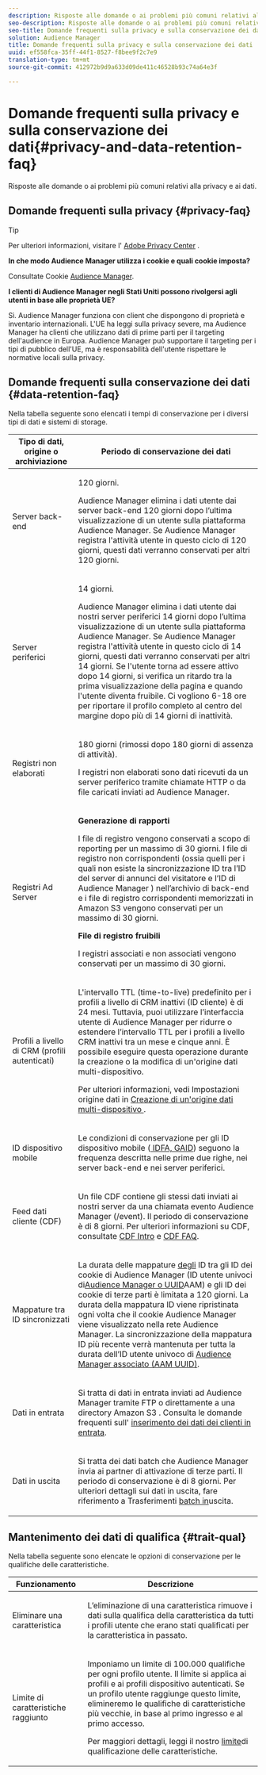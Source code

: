 ```yaml
---
description: Risposte alle domande o ai problemi più comuni relativi alla privacy e ai dati.
seo-description: Risposte alle domande o ai problemi più comuni relativi alla privacy e ai dati.
seo-title: Domande frequenti sulla privacy e sulla conservazione dei dati
solution: Audience Manager
title: Domande frequenti sulla privacy e sulla conservazione dei dati
uuid: ef558fca-35ff-44f1-8527-f8bee9f2c7e9
translation-type: tm+mt
source-git-commit: 412972b9d9a633d09de411c46528b93c74a64e3f

---
```



# Domande frequenti sulla privacy e sulla conservazione dei dati{#privacy-and-data-retention-faq}

Risposte alle domande o ai problemi più comuni relativi alla privacy e ai dati.

<!-- faq_privacy.xml -->

## Domande frequenti sulla privacy {#privacy-faq}

>[!TIP]
>
>Per ulteriori informazioni, visitare l&#39; [Adobe Privacy Center](https://www.adobe.com/privacy.html) .

**In che modo Audience Manager utilizza i cookie e quali cookie imposta?**

Consultate Cookie [Audience Manager](https://docs.adobe.com/content/help/en/core-services/interface/ec-cookies/cookies-am.html).

**I clienti di Audience Manager negli Stati Uniti possono rivolgersi agli utenti in base alle proprietà UE?**

Sì. Audience Manager funziona con client che dispongono di proprietà e inventario internazionali. L&#39;UE ha leggi sulla privacy severe, ma Audience Manager ha clienti che utilizzano dati di prime parti per il targeting dell&#39;audience in Europa. Audience Manager può supportare il targeting per i tipi di pubblico dell&#39;UE, ma è responsabilità dell&#39;utente rispettare le normative locali sulla privacy.

<!-- 

<p> <b>Why does the IP address need to be removed from log files?</b> </p> 
<p>While still an open question in the US, regulators in Europe consider IP addresses as personally identifiable information (PII). As a result, companies that collect IP addresses in the EU are subject to strict data processing requirements. To support expansion into the EU, and help reduce compliance requirements for our customers, we remove IP addresses from log files. Also, this change addresses where we believe industry self-regulation and legally required regulations are moving within the United States. Removing IP addresses is a proactive change that will help Audience Manager (and our partners) comply with existing and future PII-related legislation. </p>

 -->

## Domande frequenti sulla conservazione dei dati {#data-retention-faq}

Nella tabella seguente sono elencati i tempi di conservazione per i diversi tipi di dati e sistemi di storage.

<table id="table_21C0B13A57A44DE0999FB33F363C88F6"> 
 <thead> 
  <tr> 
   <th colname="col1" class="entry"> Tipo di dati, origine o archiviazione </th> 
   <th colname="col2" class="entry"> Periodo di conservazione dei dati </th> 
  </tr> 
 </thead>
 <tbody> 
  <tr> 
   <td colname="col1"> <p>Server back-end </p> </td> 
   <td colname="col2"> <p>120 giorni. </p> <p> Audience Manager elimina i dati utente dai server back-end 120 giorni dopo l’ultima visualizzazione di un utente sulla piattaforma Audience Manager. Se <span class="keyword"> Audience Manager</span> registra l'attività utente in questo ciclo di 120 giorni, questi dati verranno conservati per altri 120 giorni. </p> </td> 
  </tr> 
  <tr> 
   <td colname="col1"> <p>Server periferici </p> </td> 
   <td colname="col2"> <p> 14 giorni. </p> <p>Audience Manager elimina i dati utente dai nostri server periferici 14 giorni dopo l’ultima visualizzazione di un utente sulla piattaforma Audience Manager. Se <span class="keyword"> Audience Manager</span> registra l'attività utente in questo ciclo di 14 giorni, questi dati verranno conservati per altri 14 giorni. Se l'utente torna ad essere attivo dopo 14 giorni, si verifica un ritardo tra la prima visualizzazione della pagina e quando l'utente diventa fruibile. Ci vogliono 6-18 ore per riportare il profilo completo al centro del margine dopo più di 14 giorni di inattività. </p> </td> 
  </tr> 
  <tr> 
   <td colname="col1"> <p>Registri non elaborati </p> </td> 
   <td colname="col2"> <p>180 giorni (rimossi dopo 180 giorni di assenza di attività). </p> <p>I registri non elaborati sono dati ricevuti da un server periferico tramite chiamate HTTP o da file caricati inviati ad <span class="keyword"> Audience Manager</span>. </p> </td> 
  </tr> 
  <tr> 
   <td colname="col1"> <p>Registri Ad Server </p> </td> 
   <td colname="col2"> <p><b>Generazione di rapporti</b> </p> <p>I file di registro vengono conservati a scopo di reporting per un massimo di 30 giorni. I file di registro non corrispondenti (ossia quelli per i quali non esiste la sincronizzazione ID tra l’ID del server di annunci del visitatore e l’ID di <span class="keyword"> Audience Manager</span> ) nell’archivio di back-end e i file di registro corrispondenti memorizzati in <span class="keyword"> Amazon S3</span> vengono conservati per un massimo di 30 giorni. </p> <p><b>File di registro fruibili</b> </p> <p>I registri associati e non associati vengono conservati per un massimo di 30 giorni. </p> </td> 
  </tr> 
  <tr> 
   <td colname="col1"> <p>Profili a livello di CRM (profili autenticati) </p> </td> 
   <td colname="col2"> <p>L'intervallo TTL (time-to-live) predefinito per i profili a livello di CRM inattivi (ID cliente) è di 24 mesi. Tuttavia, puoi utilizzare l’interfaccia utente di Audience Manager per ridurre o estendere l’intervallo TTL per i profili a livello CRM inattivi tra un mese e cinque anni. È possibile eseguire questa operazione durante la creazione o la modifica di un'origine dati multi-dispositivo.</p> <p>Per ulteriori informazioni, vedi Impostazioni origine dati in <a href="../features/profile-merge-rules/merge-rules-start.md#settings"> Creazione di un'origine dati multi-dispositivo </a>.</p> </td> 
  </tr> 
  <tr> 
   <td colname="col1"> <p>ID dispositivo mobile </p> </td> 
   <td colname="col2"> <p>Le condizioni di conservazione per gli ID dispositivo mobile (<a href="../reference/ids-in-aam.md"> IDFA, GAID</a>) seguono la frequenza descritta nelle prime due righe, nei server back-end e nei server periferici. </p> </td> 
  </tr> 
  <tr> 
   <td colname="col1"> <p>Feed dati cliente (CDF) </p> </td> 
   <td colname="col2"> <p>Un file CDF contiene gli stessi dati inviati ai nostri server da una chiamata evento <span class="keyword"> Audience Manager</span> (/event). Il periodo di conservazione è di 8 giorni. Per ulteriori informazioni su CDF, consultate <a href="../features/cdf-files.md"> CDF Intro</a> e <a href="../faq/faq-cdf.md"> CDF FAQ</a>. </p> </td> 
  </tr> 
  <tr> 
   <td colname="col1"> <p>Mappature tra ID sincronizzati </p> </td> 
   <td colname="col2"> <p>La durata delle mappature <a href="../features/administration/usage-limits.md#id-mapping-limits"> degli</a> ID tra gli ID dei cookie di Audience Manager (ID utente univoci di<a href="../reference/ids-in-aam.md">Audience Manager o UUID</a>AAM) e gli ID dei cookie di terze parti è limitata a 120 giorni. La durata della mappatura ID viene ripristinata ogni volta che il cookie Audience Manager viene visualizzato nella rete Audience Manager. La sincronizzazione della mappatura ID più recente verrà mantenuta per tutta la durata dell’ID utente univoco di <a href="../reference/ids-in-aam.md">Audience Manager associato (AAM UUID)</a>.</p></td> 
  </tr> 
  <tr> 
   <td colname="col1"> <p>Dati in entrata </p> </td> 
   <td colname="col2"> <p>Si tratta di dati in entrata inviati ad <span class="keyword"> Audience Manager</span> tramite FTP o direttamente a una directory <span class="keyword"> Amazon S3</span> . Consulta le domande frequenti sull' <a href="../faq/faq-inbound-data-ingestion.md"> inserimento dei dati dei clienti in entrata</a>. </p> </td> 
  </tr> 
  <tr> 
   <td colname="col1"> <p>Dati in uscita </p> </td> 
   <td colname="col2"> <p>Si tratta dei dati batch che <span class="keyword"> Audience Manager</span> invia ai partner di attivazione di terze parti. Il periodo di conservazione è di 8 giorni. Per ulteriori dettagli sui dati in uscita, fare riferimento a Trasferimenti <a href="../integration/receiving-audience-data/batch-outbound-transfers/outbound-file-name-contents.md"> batch in</a>uscita. </p> </td> 
  </tr> 
 </tbody> 
</table>

## Mantenimento dei dati di qualifica {#trait-qual}

Nella tabella seguente sono elencate le opzioni di conservazione per le qualifiche delle caratteristiche.

<table id="table_7FB42BEF138540AAB6869995C1AB8D3F"> 
 <thead> 
  <tr> 
   <th colname="col1" class="entry"> Funzionamento </th> 
   <th colname="col2" class="entry"> Descrizione </th> 
  </tr>
 </thead>
 <tbody> 
  <tr> 
   <td colname="col1"> <p>Eliminare una caratteristica </p> </td> 
   <td colname="col2"> <p>L’eliminazione di una caratteristica rimuove i dati sulla qualifica della caratteristica da tutti i profili utente che erano stati qualificati per la caratteristica in passato. </p> </td> 
  </tr> 
  <tr> 
   <td colname="col1"> <p>Limite di caratteristiche raggiunto </p> </td> 
   <td colname="col2"> <p>Imponiamo un limite di 100.000 qualifiche per ogni profilo utente. Il limite si applica ai profili e ai profili dispositivo autenticati. Se un profilo utente raggiunge questo limite, elimineremo le qualifiche di caratteristiche più vecchie, in base al primo ingresso e al primo accesso. </p> <p>Per maggiori dettagli, leggi il nostro <a href="../features/traits/trait-and-segment-qualification-reference.md#trait-qualification-limit"> limite</a>di qualificazione delle caratteristiche. </p> </td> 
  </tr> 
 </tbody> 
</table>

